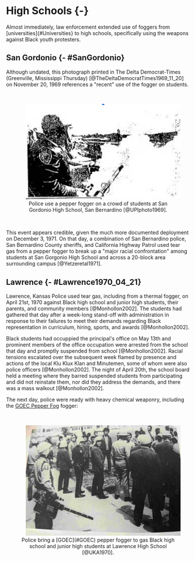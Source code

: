 # High Schools {-}

Almost immediately, law enforcement extended use of foggers from [universities]{#Universities} to high schools, specifically using the weapons against Black youth protesters.

## San Gordonio {- #SanGordonio}

Although undated, this photograph printed in The Delta Democrat-Times (Greenville, Mississippi Thursday) [@TheDeltaDemocratTimes1969_11_20] on November 20, 1969 references a "recent" use of the fogger on students. 

<br>
<div style="text-align: center;">
  <figure>
    <img src="img/san_bernardino_1969_xx_xx.jpg" alt="B/W faded image: To the left is a person wearing a uniform with a patch on the shoulder and a helmet. In their right hand is the nozzle to a fogger and it appears to be emitting fog. There is a white fog cloud covering most of the rest of the image." width="500"  style="margin: 0 1em 0 1em" />
     <figcaption> 
       Police use a pepper fogger on a crowd of students at San Gordonio High School, San Bernardino [@UPIphoto1969].  
     </figcaption>
  </figure>
</div> 
<br>

This event appears credible, given the much more documented deployment on December 3, 1971.
On that day, a combination of San Bernardino police, San Bernardino County sheriffs, and California Highway Patrol used tear gas from a pepper fogger to break up a "major racial confrontation" among students at San Gorgonio High School and across a 20-block area surrounding campus [@Yetzeretal1971].



## Lawrence {- #Lawrence1970_04_21}

Lawrence, Kansas Police used tear gas, including from a thermal fogger, on April 21st, 1970 against Black high school and junior high students, their parents, and community members [@Monhollon2002].
The students had gathered that day after a week-long stand-off with administration in response to their failures to meet their demands regarding Black representation in curriculum, hiring, sports, and awards [@Monhollon2002].

Black students had occuppied the principal's office on May 13th and prominent members of the office occupation were arrested from the school that day and promptly suspended from school [@Monhollon2002].
Racial tensions escalated over the subsequent week flamed by presence and actions of the local Klu Klux Klan and Minutemen, some of whom were also police officers [@Monhollon2002].
The night of April 20th, the school board held a meeting where they barred suspended students from participating and did not reinstate them, nor did they address the demands, and there was a mass walkout [@Monhollon2002].

The next day, police were ready with heavy chemical weaponry, including the [GOEC Pepper Fog](#GOEC) fogger: 

<br>
<div style="text-align: center;">
  <figure>
    <img src="img/lawrence_1970_04_21.jpg" alt="yellowed B/W faded image of police officers standing on a T of a sidewalk blocking the space from a group of predominately Black young people, who are standing behind them on the grass and facing the camera. Behind them are some cars and houses across a stree. The officer in the front left of the frame is carrying a Pepper Fog GOEC fogger." width="500"  style="margin: 0 1em 0 1em" />
     <figcaption> 
       Police bring a [GOEC](#GOEC) pepper fogger to gas Black high school and junior high students at Lawrence High School [@UKA1970].  
     </figcaption>
  </figure>
</div> 
<br>
